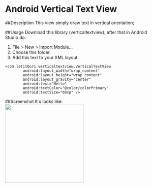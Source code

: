 # Android Vertical Text View

##Description
This view simply draw text in vertical orientation;

##Usage
Download this library (verticaltextview), after that in Android Studio do: <br>

1. File > New > Import Module...
2. Choose this folder.
3. Add this text to your XML layout: 
```
<com.letit0or1.verticaltextview.VerticalTextView
        android:layout_width="wrap_content"
        android:layout_height="wrap_content"
        android:layout_gravity="center"
        android:text="Hello"
        android:textColor="@color/colorPrimary"
        android:textSize="60sp" />
```
##Screenshot
It`s looks like:<br>
<img src="https://pp.vk.me/c836637/v836637952/162a/H6lPwP2LLpk.jpg" width="256">
